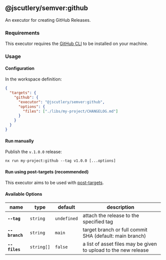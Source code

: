 ## @jscutlery/semver:github

An executor for creating GitHub Releases.

### Requirements

This executor requires the [GitHub CLI](https://cli.github.com/manual/installation) to be installed on your machine.

### Usage

#### Configuration

In the workspace definition:

```json
{
  "targets": {
    "github": {
      "executor": "@jscutlery/semver:github",
      "options": {
        "files": ["./libs/my-project/CHANGELOG.md"]
      }
    }
  }
}
```

#### Run manually

Publish the `v.1.0.0` release:

```
nx run my-project:github --tag v1.0.0 [...options]
```

#### Run using post-targets (recommended)

This executor aims to be used with [post-targets](https://github.com/jscutlery/semver#post-targets). 

#### Available Options

| name           | type       | default     | description                                                     |
| -------------- | ---------- | ----------- | --------------------------------------------------------------- |
| **`--tag`**    | `string`   | `undefined` | attach the release to the specified tag                         |
| **`--branch`** | `string`   | `main`      | target branch or full commit SHA (default: main branch)         |
| **`--files`**  | `string[]` | `false`     | a list of asset files may be given to upload to the new release |
